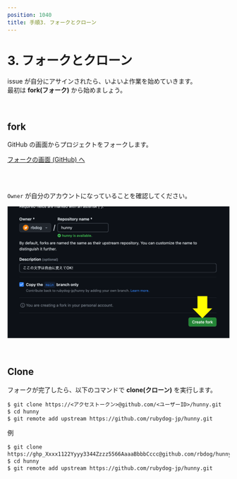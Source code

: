 ```yaml
---
position: 1040
title: 手順3. フォークとクローン
---
```


# 3. フォークとクローン

issue が自分にアサインされたら、いよいよ作業を始めていきます。  
最初は **fork(フォーク)** から始めましょう。

<br />

## fork

GitHub の画面からプロジェクトをフォークします。

<a href="https://github.com/rubydog-jp/hunny/fork" class='mybtn'>フォークの画面 (GitHub) へ</a>

<br />

<br />

`Owner` が自分のアカウントになっていることを確認してください。

![image](/tutorial_assets/fork.png)

<br />

## Clone

フォークが完了したら、以下のコマンドで **clone(クローン)** を実行します。

```
$ git clone https://<アクセストークン>@github.com/<ユーザーID>/hunny.git
$ cd hunny
$ git remote add upstream https://github.com/rubydog-jp/hunny.git
```

例

```
$ git clone https://ghp_Xxxx1122Yyyy3344Zzzz5566AaaaBbbbCccc@github.com/rbdog/hunny.git
$ cd hunny
$ git remote add upstream https://github.com/rubydog-jp/hunny.git
```
